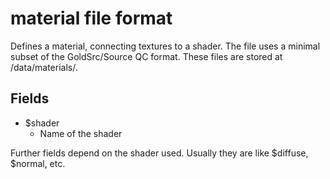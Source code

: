# material file format
Defines a material, connecting textures to a shader. The file uses a minimal subset of the GoldSrc/Source QC format. These files are stored at /data/materials/.

## Fields
* $shader
  * Name of the shader

Further fields depend on the shader used. Usually they are like $diffuse, $normal, etc.